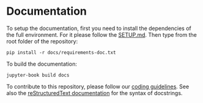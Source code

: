 # Documentation

To setup the documentation, first you need to install the dependencies of the full environment. For it please follow the [SETUP.md](../SETUP.md). Then type from the root folder of the repository:

    pip install -r docs/requirements-doc.txt

To build the documentation:

    jupyter-book build docs

To contribute to this repository, please follow our [coding guidelines](https://github.com/recommenders-team/recommenders/wiki/Coding-Guidelines). See also the [reStructuredText documentation](https://www.sphinx-doc.org/en/master/usage/restructuredtext/index.html) for the syntax of docstrings.
